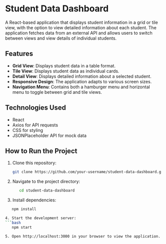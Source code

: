 # Student Data Dashboard

A React-based application that displays student information in a grid or tile view, with the option to view detailed information about each student. The application fetches data from an external API and allows users to switch between views and view details of individual students.

## Features

- **Grid View**: Displays student data in a table format.
- **Tile View**: Displays student data as individual cards.
- **Detail View**: Displays detailed information about a selected student.
- **Responsive Design**: The application adapts to various screen sizes.
- **Navigation Menu**: Contains both a hamburger menu and horizontal menu to toggle between grid and tile views.

## Technologies Used

- React
- Axios for API requests
- CSS for styling
- JSONPlaceholder API for mock data

## How to Run the Project

1. Clone this repository:
   ```bash
   git clone https://github.com/your-username/student-data-dashboard.git

2. Navigate to the project directory:
   ```bash
      cd student-data-dashboard
   
3. Install dependencies:
  ```bash
     npm install

4. Start the development server:
  ```bash
     npm start

5. Open http://localhost:3000 in your browser to view the application.
